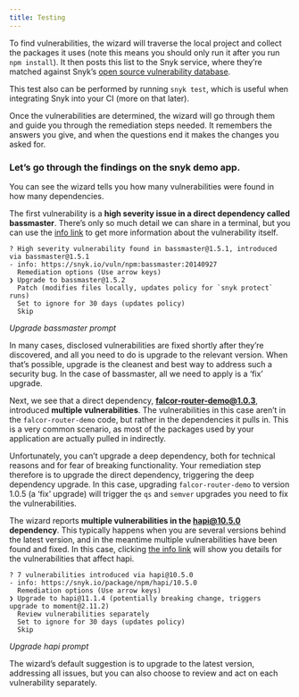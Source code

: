 ```yaml
---
title: Testing
---
```


To find vulnerabilities, the wizard will traverse the local project and collect the packages it uses (note this means you should only run it after you run `npm install`). It then posts this list to the Snyk service, where they’re matched against Snyk’s [open source vulnerability database](https://github.com/Snyk/vulndb).

This test also can be performed by running `snyk test`, which is useful when integrating Snyk into your CI (more on that later).

Once the vulnerabilities are determined, the wizard will go through them and guide you through the remediation steps needed. It remembers the answers you give, and when the questions end it makes the changes you asked for.

### Let’s go through the findings on the snyk demo app.

You can see the wizard tells you how many vulnerabilities were found in how many dependencies.

The first vulnerability is a **high severity issue in a direct dependency called bassmaster**. There’s only so much detail we can share in a terminal, but you can use the [info link](https://snyk.io/vuln/npm:bassmaster:20140927) to get more information about the vulnerability itself.

```console
? High severity vulnerability found in bassmaster@1.5.1, introduced via bassmaster@1.5.1
- info: https://snyk.io/vuln/npm:bassmaster:20140927
  Remediation options (Use arrow keys)
❯ Upgrade to bassmaster@1.5.2
  Patch (modifies files locally, updates policy for `snyk protect` runs)
  Set to ignore for 30 days (updates policy)
  Skip
```
_Upgrade bassmaster prompt_

In many cases, disclosed vulnerabilities are fixed shortly after they’re discovered, and all you need to do is upgrade to the relevant version. When that’s possible, upgrade is the cleanest and best way to address such a security bug. In the case of bassmaster, all we need to apply is a ‘fix’ upgrade.

Next, we see that a direct dependency, **falcor-router-demo@1.0.3**, introduced **multiple vulnerabilities**. The vulnerabilities in this case aren’t in the `falcor-router-demo` code, but rather in the dependencies it pulls in. This is a very common scenario, as most of the packages used by your application are actually pulled in indirectly.

Unfortunately, you can’t upgrade a deep dependency, both for technical reasons and for fear of breaking functionality. Your remediation step therefore is to upgrade the direct dependency, triggering the deep dependency upgrade. In this case, upgrading `falcor-router-demo` to version 1.0.5 (a ‘fix’ upgrade) will trigger the `qs` and `semver` upgrades you need to fix the vulnerabilities.

The wizard reports **multiple vulnerabilities in the hapi@10.5.0 dependency**. This typically happens when you are several versions behind the latest version, and in the meantime multiple vulnerabilities have been found and fixed. In this case, clicking [the info link](https://snyk.io/test/npm/hapi/10.5.0) will show you details for the vulnerabilities that affect hapi.

```console
? 7 vulnerabilities introduced via hapi@10.5.0
- info: https://snyk.io/package/npm/hapi/10.5.0
  Remediation options (Use arrow keys)
❯ Upgrade to hapi@11.1.4 (potentially breaking change, triggers upgrade to moment@2.11.2)
  Review vulnerabilities separately
  Set to ignore for 30 days (updates policy)
  Skip
```
_Upgrade hapi prompt_

The wizard’s default suggestion is to upgrade to the latest version, addressing all issues, but you can also choose to review and act on each vulnerability separately.
